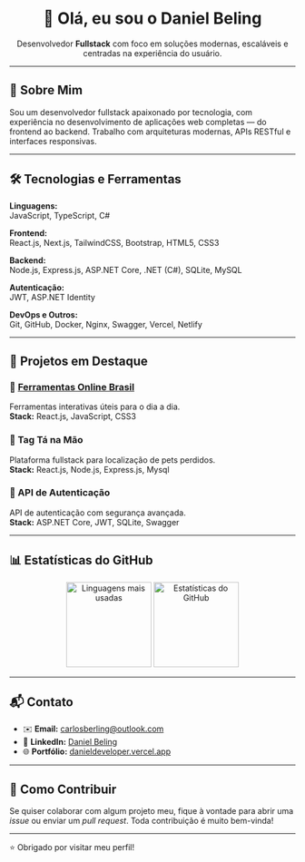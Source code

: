 <h1 align="center">👋 Olá, eu sou o Daniel Beling</h1>

<p align="center">
Desenvolvedor <strong>Fullstack</strong> com foco em soluções modernas, escaláveis e centradas na experiência do usuário.
</p>

---

## 🚀 Sobre Mim

Sou um desenvolvedor fullstack apaixonado por tecnologia, com experiência no desenvolvimento de aplicações web completas — do frontend ao backend. Trabalho com arquiteturas modernas, APIs RESTful e interfaces responsivas.

---

## 🛠️ Tecnologias e Ferramentas

**Linguagens:**  
JavaScript, TypeScript, C#

**Frontend:**  
React.js, Next.js, TailwindCSS, Bootstrap, HTML5, CSS3

**Backend:**  
Node.js, Express.js, ASP.NET Core, .NET (C#), SQLite, MySQL

**Autenticação:**  
JWT, ASP.NET Identity

**DevOps e Outros:**  
Git, GitHub, Docker, Nginx, Swagger, Vercel, Netlify

---

## 🌟 Projetos em Destaque

### 🔧 [Ferramentas Online Brasil](ferramentasonlinebrasil.tech)
Ferramentas interativas úteis para o dia a dia.  
**Stack:** React.js, JavaScript, CSS3

### 🐾 Tag Tá na Mão
Plataforma fullstack para localização de pets perdidos.  
**Stack:** React.js, Node.js, Express.js, Mysql

### 🔐 API de Autenticação
API de autenticação com segurança avançada.  
**Stack:** ASP.NET Core, JWT, SQLite, Swagger

---

## 📊 Estatísticas do GitHub

<div align="center">
  <img height="150em" src="https://github-readme-stats.vercel.app/api/top-langs/?username=danielbeling&layout=compact&theme=tokyonight&locale=pt-br" alt="Linguagens mais usadas"/>
  <img height="150em" src="https://github-readme-stats.vercel.app/api?username=danielbeling&show_icons=true&theme=tokyonight&locale=pt-br" alt="Estatísticas do GitHub"/>
</div>

---

## 📬 Contato

- ✉️ **Email:** carlosberling@outlook.com  
- 💼 **LinkedIn:** [Daniel Beling](https://www.linkedin.com/in/daniel-beling-293146236/)  
- 🌐 **Portfólio:** [danieldeveloper.vercel.app](https://danieldeveloper.vercel.app/)

---

## 🤝 Como Contribuir

Se quiser colaborar com algum projeto meu, fique à vontade para abrir uma *issue* ou enviar um *pull request*. Toda contribuição é muito bem-vinda!

---

⭐ Obrigado por visitar meu perfil!
